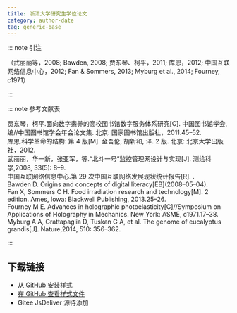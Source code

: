 ```yaml
--- 
title: 浙江大学研究生学位论文 
category: author-date 
tag: generic-base 
--- 
```


<!-- 此文件由脚本自动生成，请勿手动修改！ -->  

  

::: note 引注  

（武丽丽等，2008; Bawden, 2008; 贾东琴、柯平，2011; 库恩，2012; 中国互联网络信息中心，2012; Fan &#38; Sommers, 2013; Myburg et al., 2014; Fourney, c1971）  

:::  

::: note 参考文献表  

<div class="csl-bib-body">
  <div class="csl-entry second-field-align-false hangingindent-true"> 贾东琴，柯平.面向数字素养的高校图书馆数字服务体系研究[C]. 中国图书馆学会, 编//中国图书馆学会年会论文集. 北京: 国家图书馆出版社，2011.45–52. </div>
  <div class="csl-entry second-field-align-false hangingindent-true"> 库恩.科学革命的结构: 第 4 版[M]. 金吾伦, 胡新和, 译. 2 版. 北京: 北京大学出版社，2012. </div>
  <div class="csl-entry second-field-align-false hangingindent-true"> 武丽丽，华一新，张亚军，等.“北斗一号”监控管理网设计与实现[J]. 测绘科学,2008, 33(5): 8–9. </div>
  <div class="csl-entry second-field-align-false hangingindent-true"> 中国互联网络信息中心.第 29 次中国互联网络发展现状统计报告[R]. . </div>
  <div class="csl-entry second-field-align-false hangingindent-true"> Bawden D. Origins and concepts of digital literacy[EB](2008–05–04). </div>
  <div class="csl-entry second-field-align-false hangingindent-true"> Fan X, Sommers C H. Food irradiation research and technology[M]. 2 edition. Ames, Iowa: Blackwell Publishing, 2013.25–26. </div>
  <div class="csl-entry second-field-align-false hangingindent-true"> Fourney M E. Advances in holographic photoelasticity[C]//Symposium on Applications of Holography in Mechanics. New York: ASME, c1971.17–38. </div>
  <div class="csl-entry second-field-align-false hangingindent-true"> Myburg A A, Grattapaglia D, Tuskan G A, et al. The genome of eucalyptus grandis[J]. <i><span style="font-style:normal;">Nature</span></i>,2014, 510: 356–362. </div>
</div>
  

:::  

<!-- more -->  

## 下载链接  

- [从 GitHub 安装样式](https://github.com/zotero-cn/styles/./raw/main/src/zhejiang-university-thesis/zhejiang-university-thesis.csl)  
- [在 GitHub 查看样式文件](https://github.com/zotero-cn/styles/./tree/main/src/zhejiang-university-thesis/zhejiang-university-thesis.csl)  
- Gitee JsDeliver 源待添加  
